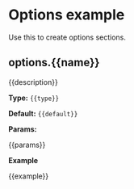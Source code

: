 # Options example

Use this to create options sections.

## options.{{name}}

{{description}}

**Type:** `{{type}}`

**Default:** `{{default}}`

**Params:**

{{params}}

**Example**

{{example}}